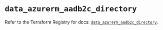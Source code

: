 # `data_azurerm_aadb2c_directory`

Refer to the Terraform Registry for docs: [`data_azurerm_aadb2c_directory`](https://registry.terraform.io/providers/hashicorp/azurerm/3.96.0/docs/data-sources/aadb2c_directory).
